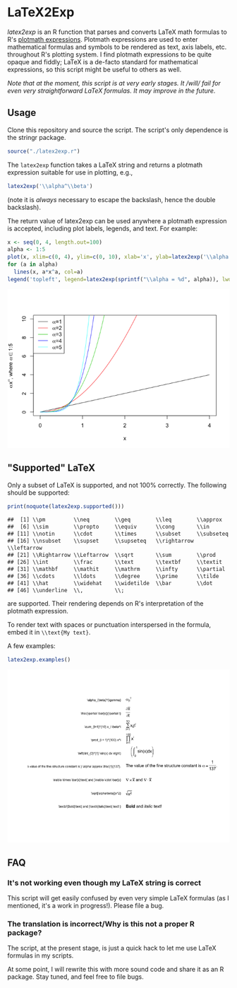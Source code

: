 LaTeX2Exp
=========

*latex2exp* is an R function that parses and converts LaTeX math formulas to R's [plotmath expressions](http://stat.ethz.ch/R-manual/R-patched/library/grDevices/html/plotmath.html). Plotmath expressions are used to enter mathematical formulas and symbols to be rendered as text, axis labels, etc. throughout R's plotting system. I find plotmath expressions to be quite opaque and fiddly; LaTeX is a de-facto standard for mathematical expressions, so this script might be useful to others as well.

*Note that at the moment, this script is at very early stages. It /will/ fail for even very straightforward LaTeX formulas. It may improve in the future.*

Usage
-----

Clone this repository and source the script. The script's only dependence is the stringr package.

``` r
source("./latex2exp.r")
```

The `latex2exp` function takes a LaTeX string and returns a plotmath expression suitable for use in plotting, e.g.,

``` r
latex2exp('\\alpha^\\beta')
```

(note it is *always* necessary to escape the backslash, hence the double backslash).

The return value of latex2exp can be used anywhere a plotmath expression is accepted, including plot labels, legends, and text. For example:

``` r
x <- seq(0, 4, length.out=100)
alpha <- 1:5
plot(x, xlim=c(0, 4), ylim=c(0, 10), xlab='x', ylab=latex2exp('\\alpha  x^\\alpha\\text{, where }\\alpha \\in \\text{1:5}'), type='n')
for (a in alpha)
  lines(x, a*x^a, col=a)
legend('topleft', legend=latex2exp(sprintf("\\alpha = %d", alpha)), lwd=1, col=alpha)
```

![](README_files/figure-markdown_github/unnamed-chunk-3-1.png)

"Supported" LaTeX
-----------------

Only a subset of LaTeX is supported, and not 100% correctly. The following should be supported:

``` r
print(noquote(latex2exp.supported()))
```

    ##  [1] \\pm         \\neq        \\geq        \\leq        \\approx    
    ##  [6] \\sim        \\propto     \\equiv      \\cong       \\in        
    ## [11] \\notin      \\cdot       \\times      \\subset     \\subseteq  
    ## [16] \\nsubset    \\supset     \\supseteq   \\rightarrow \\leftarrow 
    ## [21] \\Rightarrow \\Leftarrow  \\sqrt       \\sum        \\prod      
    ## [26] \\int        \\frac       \\text       \\textbf     \\textit    
    ## [31] \\mathbf     \\mathit     \\mathrm     \\infty      \\partial   
    ## [36] \\cdots      \\ldots      \\degree     \\prime      \\tilde     
    ## [41] \\hat        \\widehat    \\widetilde  \\bar        \\dot       
    ## [46] \\underline  \\,          \\;

are supported. Their rendering depends on R's interpretation of the plotmath expression.

To render text with spaces or punctuation interspersed in the formula, embed it in `\\text{My text}`.

A few examples:

``` r
latex2exp.examples()
```

![](README_files/figure-markdown_github/unnamed-chunk-5-1.png)

FAQ
---

### It's not working even though my LaTeX string is correct

This script will get easily confused by even very simple LaTeX formulas (as I mentioned, it's a work in progress!). Please file a bug.

### The translation is incorrect/Why is this not a proper R package?

The script, at the present stage, is just a quick hack to let me use LaTeX formulas in my scripts.

At some point, I will rewrite this with more sound code and share it as an R package. Stay tuned, and feel free to file bugs.
